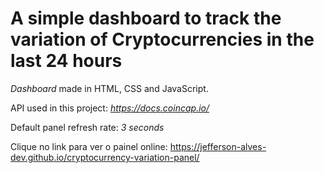 # A simple dashboard to track the variation of Cryptocurrencies in the last 24 hours

_Dashboard_ made in HTML, CSS and JavaScript.

API used in this project: _https://docs.coincap.io/_

Default panel refresh rate: _3 seconds_


Clique no link para ver o painel online: https://jefferson-alves-dev.github.io/cryptocurrency-variation-panel/
